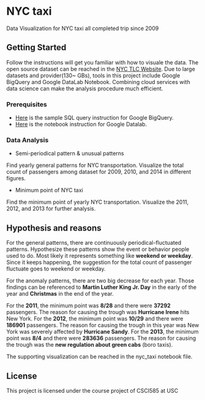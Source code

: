 # NYC taxi

Data Visualization for NYC taxi all completed trip since 2009

## Getting Started

Follow the instructions will get you familiar with how to visuale the data. The open source dataset can be reached in the [NYC TLC Website](http://www.nyc.gov/html/tlc/html/about/trip_record_data.shtml). Due to large datasets and provider(130~ GBs), tools in this project include Google BigQuery and Google DataLab Notebook. Combining cloud services with data science can make the analysis procedure much efficient.

### Prerequisites

* [Here](https://cloud.google.com/bigquery/public-data/nyc-tlc-trips) is the sample SQL query instruction for Google BigQuery.
* [Here](https://cloud.google.com/bigquery/docs/visualize-datalab) is the notebook instruction for Google Datalab.

### Data Analysis

* Semi-periodical pattern & unusual patterns

Find yearly general patterns for NYC transportation. Visualize the total count of passengers among dataset for 2009, 2010, and 2014 in different figures. 

* Minimum point of NYC taxi

Find the minimum point of yearly NYC transportation. Visualize the 2011, 2012, and 2013 for further analysis.

## Hypothesis and reasons

For the general patterns, there are continuously periodical-fluctuated patterns. Hypothesize these patterns show the event or behavior people used to do. Most likely it represents something like **weekend or weekday**. Since it keeps happening, the suggestion for the total count of passenger fluctuate goes to weekend or weekday. 

For the anomaly patterns, there are two big decrease for each year. Those findings can be referenced to **Martin Luther King Jr. Day** in the early of the year and **Christmas** in the end of the year. 

For the **2011**, the minimum point was **8/28** and there were **37292** passengers. The reason for causing the trough was **Hurricane Irene** hits New York. For the **2012**, the minimum point was **10/29** and there were **186901** passengers. The reason for causing the trough in this year was New York was severely affected by **Hurricane Sandy**. For the **2013**, the minimum point was **8/4** and there were **283636** passengers. The reason for causing the trough was the **new regulation about green cabs** (boro taxis). 

The supporting visualization can be reached in the nyc_taxi notebook file.

## License

This project is licensed under the course project of CSCI585 at USC 
